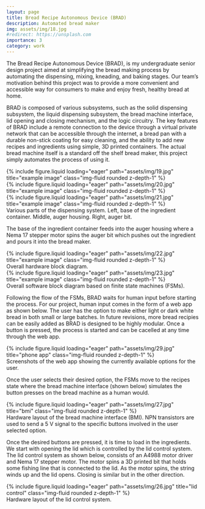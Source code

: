 ```yaml
---
layout: page
title: Bread Recipe Autonomous Device (BRAD)
description: Automated bread maker 
img: assets/img/18.jpg
#redirect: https://unsplash.com
importance: 3
category: work
---
```


The Bread Recipe Autonomous Device (BRAD), is my undergraduate senior design project aimed at simplifying the bread making process by automating the dispensing, mixing, kneading, and baking stages. Our team’s motivation behind this project was to provide a more convenient and accessible way for consumers to make and enjoy fresh, healthy bread at home.

BRAD is composed of various subsystems, such as the solid dispensing subsystem, the liquid dispensing subsystem, the bread machine interface, lid opening and closing mechanism, and the logic circuitry. The key features of BRAD include a remote connection to the device through a virtual private network that can be accessible through the internet, a bread pan with a durable non-stick coating for easy cleaning, and the ability to add new recipes and ingredients using simple, 3D printed containers. The actual bread machine itself is a standard off the shelf bread maker, this project simply automates the process of using it. 

<div class="row">
    <div class="col-sm mt-3 mt-md-0">
        {% include figure.liquid loading="eager" path="assets/img/19.jpg" title="example image" class="img-fluid rounded z-depth-1" %}
    </div>
    <div class="col-sm mt-3 mt-md-0">
        {% include figure.liquid loading="eager" path="assets/img/20.jpg" title="example image" class="img-fluid rounded z-depth-1" %}
    </div>
    <div class="col-sm mt-3 mt-md-0">
        {% include figure.liquid loading="eager" path="assets/img/21.jpg" title="example image" class="img-fluid rounded z-depth-1" %}
    </div>
</div>
<div class="caption">
    Various parts of the dispensing system. Left, base of the ingredient container. Middle, auger housing. Right, auger bit. 
</div>

The base of the ingredient container feeds into the auger housing where a Nema 17 stepper motor spins the auger bit which pushes out the ingredient and pours it into the bread maker. 

<div class="row justify-content-sm-center">
    <div class="col-sm-8 mt-3 mt-md-0">
        {% include figure.liquid loading="eager" path="assets/img/22.jpg" title="example image" class="img-fluid rounded z-depth-1" %}
    </div>
</div>
<div class="caption">
    Overall hardware block diagram.
</div>

<div class="row justify-content-sm-center">
    <div class="col-sm-7 mt-3 mt-md-0">
        {% include figure.liquid loading="eager" path="assets/img/23.jpg" title="example image" class="img-fluid rounded z-depth-1" %}
    </div>
</div>
<div class="caption">
    Overall software block diagram based on finite state machines (FSMs).
</div>

Following the flow of the FSMs, BRAD waits for human input before starting the process. For our project, human input comes in the form of a web app as shown below. The user has the option to make either light or dark white bread in both small or large batches. In future revisions, more bread recipies can be easily added as BRAD is designed to be highly modular. Once a button is pressed, the process is started and can be cacelled at any time through the web app. 

<div class="row justify-content-sm-center">
    <div class="col-sm-8 mt-3 mt-md-0">
        {% include figure.liquid loading="eager" path="assets/img/29.jpg" title="phone app" class="img-fluid rounded z-depth-1" %}
    </div>
</div>
<div class="caption">
    Screenshots of the web app showing the currently available options for the user.
</div>

Once the user selects their desired option, the FSMs move to the recipes state where the bread machine interface (shown below) simulates the button presses on the bread machine as a human would.

<div class="row justify-content-sm-center">
    <div class="col-sm-6 mt-3 mt-md-0">
        {% include figure.liquid loading="eager" path="assets/img/27.jpg" title="bmi" class="img-fluid rounded z-depth-1" %}
    </div>
</div>
<div class="caption">
    Hardware layout of the bread machine interface (BMI). NPN transistors are used to send a 5 V signal to the specific buttons involved in the user selected option. 
</div>

Once the desired buttons are pressed, it is time to load in the ingredients. We start with opening the lid which is controlled by the lid control system. The lid control system as shown below, consists of an A4988 motor driver and Nema 17 stepper motor. The motor spins a 3D printed bit that holds some fishing line that is connected to the lid. As the motor spins, the string winds up and the lid opens. Closing is similar but in the other direction. 

<div class="row justify-content-sm-center">
    <div class="col-sm-6 mt-3 mt-md-0">
        {% include figure.liquid loading="eager" path="assets/img/26.jpg" title="lid control" class="img-fluid rounded z-depth-1" %}
    </div>
</div>
<div class="caption">
    Hardware layout of the lid control system. 
</div>

